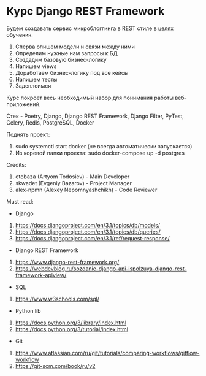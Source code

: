 # Курс Django REST Framework

Будем создавать сервис микроблоггинга в REST стиле в целях обучения.

1. Сперва опишем модели и связи между ними
1. Определим нужные нам запросы к БД
1. Создадим базовую бизнес-логику
1. Напишем views
1. Доработаем бизнес-логику под все кейсы
1. Напишем тесты
1. Задеплоимся

Курс покроет весь необходимый набор для понимания работы веб-приложений.


Стек - Poetry, Django, Django REST Framework, Django Filter, PyTest, Celery, Redis, PostgreSQL, Docker

Поднять проект:
1. sudo systemctl start docker (не всегда автоматически запускается)
1. Из коревой папки проекта: sudo docker-compose up -d postgres

Credits:
1. etobaza (Artyom Todosiev) - Main Developer
1. skwadet (Evgeniy Bazarov) - Project Manager
1. alex-npmn (Alexey Nepomnyashchikh) - Code Reviewer

Must read:
- Django
1. https://docs.djangoproject.com/en/3.1/topics/db/models/
1. https://docs.djangoproject.com/en/3.1/topics/db/queries/
1. https://docs.djangoproject.com/en/3.1/ref/request-response/

- Django REST Framework
1. https://www.django-rest-framework.org/
1. https://webdevblog.ru/sozdanie-django-api-ispolzuya-django-rest-framework-apiview/

- SQL
1. https://www.w3schools.com/sql/

- Python lib
1. https://docs.python.org/3/library/index.html
1. https://docs.python.org/3/tutorial/index.html

- Git
1. https://www.atlassian.com/ru/git/tutorials/comparing-workflows/gitflow-workflow
1. https://git-scm.com/book/ru/v2
